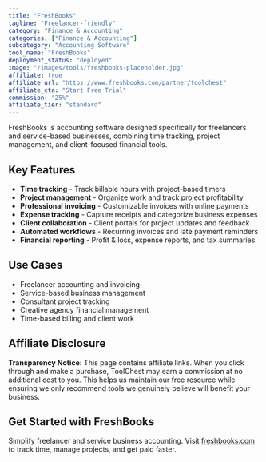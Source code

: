 ```yaml
---
title: "FreshBooks"
tagline: "Freelancer-friendly"
category: "Finance & Accounting"
categories: ["Finance & Accounting"]
subcategory: "Accounting Software"
tool_name: "FreshBooks"
deployment_status: "deployed"
image: "/images/tools/freshbooks-placeholder.jpg"
affiliate: true
affiliate_url: "https://www.freshbooks.com/partner/toolchest"
affiliate_cta: "Start Free Trial"
commission: "25%"
affiliate_tier: "standard"
---
```

FreshBooks is accounting software designed specifically for freelancers and service-based businesses, combining time tracking, project management, and client-focused financial tools.

## Key Features

- **Time tracking** - Track billable hours with project-based timers
- **Project management** - Organize work and track project profitability
- **Professional invoicing** - Customizable invoices with online payments
- **Expense tracking** - Capture receipts and categorize business expenses
- **Client collaboration** - Client portals for project updates and feedback
- **Automated workflows** - Recurring invoices and late payment reminders
- **Financial reporting** - Profit & loss, expense reports, and tax summaries

## Use Cases

- Freelancer accounting and invoicing
- Service-based business management
- Consultant project tracking
- Creative agency financial management
- Time-based billing and client work


## Affiliate Disclosure

**Transparency Notice:** This page contains affiliate links. When you click through and make a purchase, ToolChest may earn a commission at no additional cost to you. This helps us maintain our free resource while ensuring we only recommend tools we genuinely believe will benefit your business.

## Get Started with FreshBooks

Simplify freelancer and service business accounting. Visit [freshbooks.com](https://www.freshbooks.com) to track time, manage projects, and get paid faster.